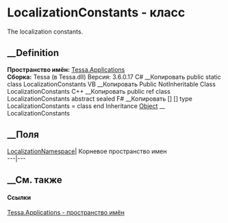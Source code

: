# LocalizationConstants - класс
The localization constants.
## __Definition
 **Пространство имён:** [Tessa.Applications](N_Tessa_Applications.htm)  
 **Сборка:** Tessa (в Tessa.dll) Версия: 3.6.0.17
C# __Копировать
     public static class LocalizationConstants
VB __Копировать
     Public NotInheritable Class LocalizationConstants
C++ __Копировать
     public ref class LocalizationConstants abstract sealed
F# __Копировать
     [<AbstractClassAttribute>]
    [<SealedAttribute>]
    type LocalizationConstants = class end
Inheritance
    [Object](https://learn.microsoft.com/dotnet/api/system.object) __ LocalizationConstants
##  __Поля
[LocalizationNamespace](F_Tessa_Applications_LocalizationConstants_LocalizationNamespace.htm)|
Корневое пространство имен  
---|---  
## __См. также
#### Ссылки
[Tessa.Applications - пространство имён](N_Tessa_Applications.htm)
